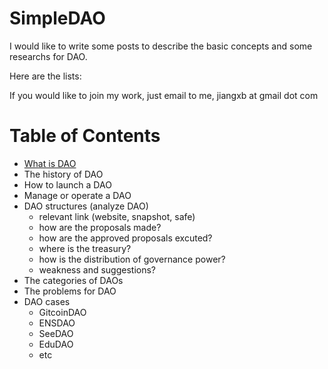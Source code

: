# SimpleDAO

I would like to write some posts to describe the basic concepts and some researchs for DAO.

Here are the lists:

If you would like to join my work, just email to me, jiangxb at gmail dot com

# Table of Contents

- [What is DAO](https://mirror.xyz/bobjiang.eth/dWOoDJGp7TKmLrAFO85ld9yAyJF8iRfafgrdHx162Cc)
- The history of DAO
- How to launch a DAO
- Manage or operate a DAO
- DAO structures (analyze DAO)
  - relevant link (website, snapshot, safe)
  - how are the proposals made?
  - how are the approved proposals excuted?
  - where is the treasury?
  - how is the distribution of governance power?
  - weakness and suggestions?
- The categories of DAOs
- The problems for DAO
- DAO cases
  - GitcoinDAO
  - ENSDAO
  - SeeDAO
  - EduDAO
  - etc
